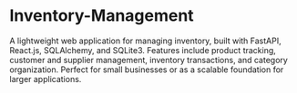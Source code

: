 # Inventory-Management
A lightweight web application for managing inventory, built with FastAPI, React.js, SQLAlchemy, and SQLite3. Features include product tracking, customer and supplier management, inventory transactions, and category organization. Perfect for small businesses or as a scalable foundation for larger applications.
